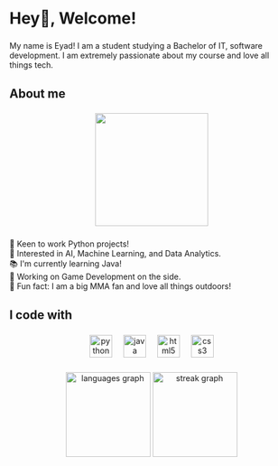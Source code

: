 <h1 align="left">Hey👋, Welcome!</h1>

###

<p align="left">My name is Eyad! I am a student studying a Bachelor of IT, software development. I am extremely passionate about my course and love all things tech.</p>

###

<h2 align="left">About me</h2>

###

<div align="center">
  <img height="200" src="https://media.giphy.com/media/N7UQCEtGgRMRi/giphy.gif"  />
</div>

###

<p align="left">🐍 Keen to work Python projects!<br>🤖 Interested in AI, Machine Learning, and Data Analytics.<br>📚 I'm currently learning Java!<br>👾 Working on Game Development on the side.<br>🎲 Fun fact: I am a big MMA fan and love all things outdoors!</p>

###

<h2 align="left">I code with</h2>

###

<div align="center">
  <img src="https://cdn.jsdelivr.net/gh/devicons/devicon/icons/python/python-original.svg" height="40" alt="python logo"  />
  <img width="12" />
  <img src="https://cdn.jsdelivr.net/gh/devicons/devicon/icons/java/java-original.svg" height="40" alt="java logo"  />
  <img width="12" />
  <img src="https://cdn.jsdelivr.net/gh/devicons/devicon/icons/html5/html5-original.svg" height="40" alt="html5 logo"  />
  <img width="12" />
  <img src="https://cdn.jsdelivr.net/gh/devicons/devicon/icons/css3/css3-original.svg" height="40" alt="css3 logo"  />
</div>

###

<div align="center">
  <img src="https://github-readme-stats.vercel.app/api/top-langs?username=eyadhajj&locale=en&hide_title=false&layout=compact&card_width=320&langs_count=5&theme=dracula&hide_border=false&order=2" height="150" alt="languages graph"  />
  <img src="https://streak-stats.demolab.com?user=eyadhajj&locale=en&mode=daily&theme=dracula&hide_border=false&border_radius=5&order=3" height="150" alt="streak graph"  />
</div>

###

###
